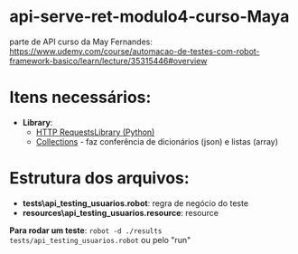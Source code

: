 # api-serve-ret-modulo4-curso-Maya
parte de API curso da May Fernandes: https://www.udemy.com/course/automacao-de-testes-com-robot-framework-basico/learn/lecture/35315446#overview


# Itens necessários:
- **Library**: 
    - [HTTP RequestsLibrary (Python)](https://github.com/MarketSquare/robotframework-requests#readme)
    - [Collections](https://robotframework.org/robotframework/latest/libraries/Collections.html) - faz conferência de dicionários (json) e listas (array)


# Estrutura dos arquivos:
- **tests\api_testing_usuarios.robot**: regra de negócio do teste
- **resources\api_testing_usuarios.resource**: resource


**Para rodar um teste**: `robot -d ./results tests/api_testing_usuarios.robot` ou pelo "run"